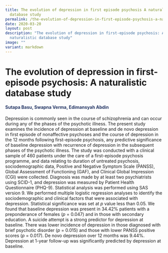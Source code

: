 ```yaml
---
title: The evolution of depression in first episode psychosis A naturalistic
  database study
permalink: /the-evolution-of-depression-in-first-episode-psychosis-a-naturalistic-database-study/
date: 2020-03-20
layout: post
description: "The evolution of depression in first-episode psychosis: A
  naturalistic database study"
image: ""
variant: markdown
---
```

<h1>The evolution of depression in first-episode psychosis: A naturalistic database study</h1>
<h4 style="color:#243665"><strong>Sutapa Basu, Swapna Verma, Edimansyah Abdin</strong></h4>
<p>Depression is commonly seen in the course of schizophrenia and can occur
during any of the phases of the psychotic illness. The present study examines
the incidence of depression at baseline and de novo depression in first
episode of nonaffective psychoses and the course of depression in the 12
months following first-episode psychosis, any predictive significance of
baseline depression with recurrence of depression in the subsequent phases
of the psychotic illness. The study was conducted with a clinical sample
of 460 patients under the care of a first-episode psychosis programme,
and data relating to duration of untreated psychosis, sociodemographic
data, Positive and Negative Symptom Scale (PANSS), Global Assessment of
Functioning (GAF), and Clinical Global Impression (CGI) were collected.
Diagnosis was made by at least two psychiatrists using SCID-1, and depression
was measured by Patient Health Questionnaire (PHQ-9). Statistical analysis
was performed using SAS version 9. We performed multiple logistic regression
analyses to identify the sociodemographic and clinical factors that were
associated with depression. Statistical significance was set at <em>p</em> value
less than 0.05. We found that baseline depression was present in 34.42%
patients with a preponderance of females (<em>p</em> = 0.047) and in those
with secondary education. A suicide attempt is a strong predictor for depression
at baseline. There was lower incidence of depression in those diagnosed
with brief psychotic disorder (<em>p</em> = 0.015) and those with lower
PANSS positive scores (<em>p</em> = 0.017). De novo depression over 12 months
was 9.44%. Depression at 1-year follow-up was significantly predicted by
depression at baseline.</p>